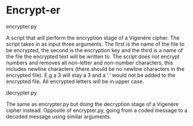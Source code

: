 # Encrypt-er

encrypter.py

A script that will perform the encryption stage of a Vigenère cipher. The
script takes in as input three arguments. The first is the name of the
file to be encrypted, the second is the encryption key and the third is a name of
the file the encrypted text will be written to. The script does not encrypt
numbers and removes all non-letter and non-number characters, this
includes newline characters (there should be no newline characters in the
encrypted file). E.g a 3 will stay a 3 and a ‘.‘ would not be added to the
encrypted file. All encrypted letters will be in upper case.

decrypter.py

The same as encrypter.py but doing the decryption stage of a Vigenère cipher
instead. Opposite of encrypter.py, going from a coded message
to a decoded message using similar arguments.
